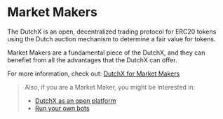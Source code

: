 # Market Makers
The DutchX is an open, decentralized trading protocol for ERC20 tokens using
the Dutch auction mechanism to determine a fair value for tokens.

Market Makers are a fundamental piece of the DutchX, and they can benefiet from
all the advantages that the DutchX can offer.

For more information, check out: 
<a href="_static/docs/DutchX_Market Makers.pdf" download>DutchX for Market Makers</a>

> Also, if you are a Market Maker, you might be interested in:
>   * [DutchX as an open platform](dutchx-as-an-open-platform.md)
>   * [Run your own bots](./run-your-own-bots.html)